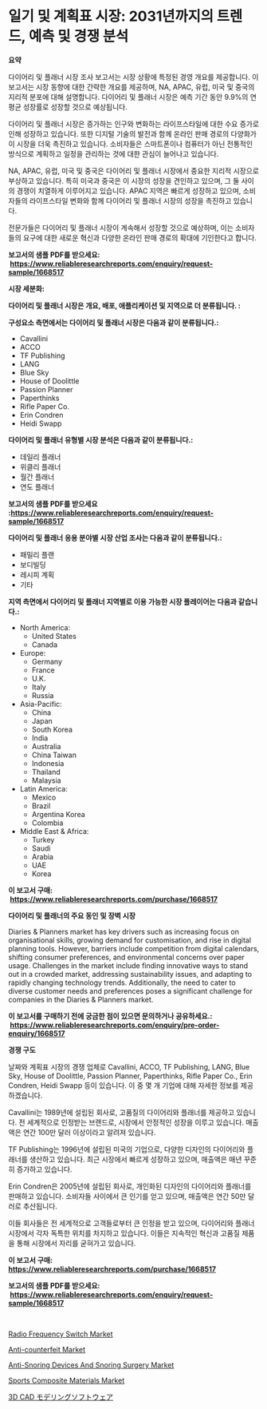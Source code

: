 <p><h1>일기 및 계획표 시장: 2031년까지의 트렌드, 예측 및 경쟁 분석</h1></p><p><strong>요약</strong></p>
<p><p>다이어리 및 플래너 시장 조사 보고서는 시장 상황에 특정된 경영 개요를 제공합니다. 이 보고서는 시장 동향에 대한 간략한 개요를 제공하며, NA, APAC, 유럽, 미국 및 중국의 지리적 분포에 대해 설명합니다. 다이어리 및 플래너 시장은 예측 기간 동안 9.9%의 연평균 성장률로 성장할 것으로 예상됩니다.</p><p>다이어리 및 플래너 시장은 증가하는 인구와 변화하는 라이프스타일에 대한 수요 증가로 인해 성장하고 있습니다. 또한 디지털 기술의 발전과 함께 온라인 판매 경로의 다양화가 이 시장을 더욱 촉진하고 있습니다. 소비자들은 스마트폰이나 컴퓨터가 아닌 전통적인 방식으로 계획하고 일정을 관리하는 것에 대한 관심이 늘어나고 있습니다.</p><p>NA, APAC, 유럽, 미국 및 중국은 다이어리 및 플래너 시장에서 중요한 지리적 시장으로 부상하고 있습니다. 특히 미국과 중국은 이 시장의 성장을 견인하고 있으며, 그 둘 사이의 경쟁이 치열하게 이루어지고 있습니다. APAC 지역은 빠르게 성장하고 있으며, 소비자들의 라이프스타일 변화와 함께 다이어리 및 플래너 시장의 성장을 촉진하고 있습니다. </p><p>전문가들은 다이어리 및 플래너 시장이 계속해서 성장할 것으로 예상하며, 이는 소비자들의 요구에 대한 새로운 혁신과 다양한 온라인 판매 경로의 확대에 기인한다고 합니다.</p></p>
<p><strong>보고서의 샘플 PDF를 받으세요: &nbsp;<a href="https://www.reliableresearchreports.com/enquiry/request-sample/1668517">https://www.reliableresearchreports.com/enquiry/request-sample/1668517</a></strong></p>
<p><strong>시장 세분화:</strong></p>
<p><strong> 다이어리 및 플래너 시장은 개요, 배포, 애플리케이션 및 지역으로 더 분류됩니다. :</strong></p>
<p><strong>구성요소 측면에서는 다이어리 및 플래너 시장은 다음과 같이 분류됩니다.:</strong></p>
<p><ul><li>Cavallini</li><li>ACCO</li><li>TF Publishing</li><li>LANG</li><li>Blue Sky</li><li>House of Doolittle</li><li>Passion Planner</li><li>Paperthinks</li><li>Rifle Paper Co.</li><li>Erin Condren</li><li>Heidi Swapp</li></ul></p>
<p><strong> 다이어리 및 플래너 유형별 시장 분석은 다음과 같이 분류됩니다.:</strong></p>
<p><ul><li>데일리 플래너</li><li>위클리 플래너</li><li>월간 플래너</li><li>연도 플래너</li></ul></p>
<p><strong>보고서의 샘플 PDF를 받으세요 :<a href="https://www.reliableresearchreports.com/enquiry/request-sample/1668517">https://www.reliableresearchreports.com/enquiry/request-sample/1668517</a></strong></p>
<p><strong> 다이어리 및 플래너 응용 분야별 시장 산업 조사는 다음과 같이 분류됩니다.:</strong></p>
<p><ul><li>패밀리 플랜</li><li>보디빌딩</li><li>레시피 계획</li><li>기타</li></ul></p>
<p><strong>지역 측면에서 다이어리 및 플래너 지역별로 이용 가능한 시장 플레이어는 다음과 같습니다.:</strong></p>
<p><ul>
    <li>
        North America:
        <ul>
            <li>United States</li>
            <li>Canada</li>
        </ul>
    </li>
    <li>
        Europe:
        <ul>
            <li>Germany</li>
            <li>France</li>
            <li>U.K.</li>
            <li>Italy</li>
            <li>Russia</li>
        </ul>
    </li>
    <li>
        Asia-Pacific:
        <ul>
            <li>China</li>
            <li>Japan</li>
            <li>South Korea</li>
            <li>India</li>
            <li>Australia</li>
            <li>China Taiwan</li>
            <li>Indonesia</li>
            <li>Thailand</li>
            <li>Malaysia</li>
        </ul>
    </li>
    <li>
        Latin America:
        <ul>
            <li>Mexico</li>
            <li>Brazil</li>
            <li>Argentina Korea</li>
            <li>Colombia</li>
        </ul>
    </li>
    <li>
        Middle East & Africa:
        <ul>
            <li>Turkey</li>
            <li>Saudi</li>
            <li>Arabia</li>
            <li>UAE</li>
            <li>Korea</li>
        </ul>
    </li>
    </ul></p>
<p><strong>이 보고서 구매: &nbsp;<a href="https://www.reliableresearchreports.com/purchase/1668517">https://www.reliableresearchreports.com/purchase/1668517</a></strong></p>
<p><strong>다이어리 및 플래너의 주요 동인 및 장벽 시장</strong></p>
<p><p>Diaries & Planners market has key drivers such as increasing focus on organisational skills, growing demand for customisation, and rise in digital planning tools. However, barriers include competition from digital calendars, shifting consumer preferences, and environmental concerns over paper usage. Challenges in the market include finding innovative ways to stand out in a crowded market, addressing sustainability issues, and adapting to rapidly changing technology trends. Additionally, the need to cater to diverse customer needs and preferences poses a significant challenge for companies in the Diaries & Planners market.</p></p>
<p><strong>이 보고서를 구매하기 전에 궁금한 점이 있으면 문의하거나 공유하세요.: &nbsp;<a href="https://www.reliableresearchreports.com/enquiry/pre-order-enquiry/1668517">https://www.reliableresearchreports.com/enquiry/pre-order-enquiry/1668517</a></strong></p>
<p><strong>경쟁 구도</strong></p>
<p><p>날짜와 계획표 시장의 경쟁 업체로 Cavallini, ACCO, TF Publishing, LANG, Blue Sky, House of Doolittle, Passion Planner, Paperthinks, Rifle Paper Co., Erin Condren, Heidi Swapp 등이 있습니다. 이 중 몇 개 기업에 대해 자세한 정보를 제공하겠습니다.</p><p>Cavallini는 1989년에 설립된 회사로, 고품질의 다이어리와 플래너를 제공하고 있습니다. 전 세계적으로 인정받는 브랜드로, 시장에서 안정적인 성장을 이루고 있습니다. 매출액은 연간 100만 달러 이상이라고 알려져 있습니다.</p><p>TF Publishing는 1996년에 설립된 미국의 기업으로, 다양한 디자인의 다이어리와 플래너를 생산하고 있습니다. 최근 시장에서 빠르게 성장하고 있으며, 매출액은 매년 꾸준히 증가하고 있습니다.</p><p>Erin Condren은 2005년에 설립된 회사로, 개인화된 디자인의 다이어리와 플래너를 판매하고 있습니다. 소비자들 사이에서 큰 인기를 얻고 있으며, 매출액은 연간 50만 달러로 추산됩니다.</p><p>이들 회사들은 전 세계적으로 고객들로부터 큰 인정을 받고 있으며, 다이어리와 플래너 시장에서 각자 독특한 위치를 차지하고 있습니다. 이들은 지속적인 혁신과 고품질 제품을 통해 시장에서 자리를 굳혀가고 있습니다.</p></p>
<p><strong>이 보고서 구매: &nbsp; <a href="https://www.reliableresearchreports.com/purchase/1668517">https://www.reliableresearchreports.com/purchase/1668517</a></strong></p>
<p><strong>보고서의 샘플 PDF를 받으세요: &nbsp;<a href="https://www.reliableresearchreports.com/enquiry/request-sample/1668517">https://www.reliableresearchreports.com/enquiry/request-sample/1668517</a></strong><strong></strong></p>
<p>&nbsp;</p>
<p><p><a href="https://view.publitas.com/reportprime-1/radio-frequency-switch-market-dynamics-2024-2031-also-about-its-market-trends-projections-and-opportunities/">Radio Frequency Switch Market</a></p><p><a href="https://issuu.com/reportprime-2/docs/anti-counterfeit-market-size-2030.pptx">Anti-counterfeit Market</a></p><p><a href="https://issuu.com/reportprime-2/docs/anti-snoring-devices-and-snoring-surgery-market-si">Anti-Snoring Devices And Snoring Surgery Market</a></p><p><a href="https://github.com/BryceTownsendr/Market-Research-Report-List-3/blob/main/sports-composite-materials-market.md">Sports Composite Materials Market</a></p><p><a href="https://github.com/mcbeesbxa270/Market-Research-Report-List-1/blob/main/6241856194583.md">3D CAD モデリングソフトウェア</a></p></p>